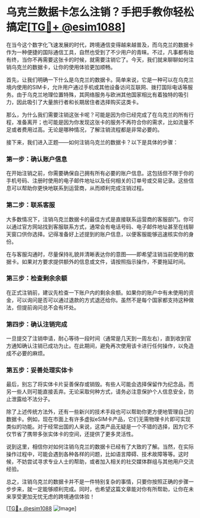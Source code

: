 # 乌克兰数据卡怎么注销？手把手教你轻松搞定[[TG💪+ @esim1088](https://t.me/s/esim1088)]

在当今这个数字化飞速发展的时代，跨境通信变得越来越普及，而乌克兰的数据卡作为一种便捷的国际通信工具，自然也受到了不少用户的青睐。不过，凡事都有始有终，当你不再需要这张卡的时候，就需要注销它了。今天，我们就来聊聊如何注销乌克兰的数据卡，让你的使用体验更加顺畅。

首先，让我们明确一下什么是乌克兰的数据卡。简单来说，它是一种可以在乌克兰境内使用的SIM卡，允许用户通过手机或其他设备访问互联网、拨打国际电话等服务。由于乌克兰地理位置特殊，其网络服务与欧洲其他国家相比有着独特的吸引力，因此吸引了大量旅行者和长期居住者选择购买这类卡。

那么，为什么我们需要注销这张卡呢？可能是因为你已经完成了在乌克兰的所有行程，准备离开；也可能是因为你发现这张卡的服务不再符合你的需求，比如流量不足或者费用过高。无论是哪种情况，了解注销流程都是非常必要的。

接下来，我们进入正题——如何注销乌克兰的数据卡？以下是具体的步骤：

### **第一步：确认账户信息**
在开始注销之前，你需要确保自己拥有所有必要的账户信息。这包括但不限于你的手机号码、注册时使用的电子邮件地址以及任何相关的订单号或交易记录。这些信息可以帮助你更快地联系到运营商，从而顺利完成注销过程。

### **第二步：联系客服**
大多数情况下，注销乌克兰数据卡的最佳方式是直接联系运营商的客服部门。你可以通过官方网站找到客服联系方式，通常会有电话号码、电子邮件地址甚至在线聊天窗口供你选择。记得准备好上述提到的账户信息，以便客服能够迅速核实你的身份。

在与客服沟通时，尽量保持礼貌并清晰表达你的意图——即希望注销当前使用的数据卡。如果对方要求提供额外的信息或文件，请按照指示操作，不要拖延时间。

### **第三步：检查剩余余额**
在正式注销前，建议先检查一下账户内的剩余余额。如果你的账户中有未使用的资金，可以询问是否可以通过退款的方式退还给你。虽然不是每个国家都支持这种做法，但提前询问总不会有坏处。

### **第四步：确认注销完成**
一旦提交了注销申请，耐心等待一段时间（通常是几天到一周左右），直到收到官方通知确认注销已成功为止。在此期间，避免再次使用该卡进行任何操作，以免造成不必要的麻烦。

### **第五步：妥善处理实体卡**
最后，别忘了将实体卡片妥善保存或销毁。有些人可能会选择保留作为纪念品，而另一些人则可能直接丢弃。无论采取何种方式，请务必注意保护个人信息安全，防止泄露给不法分子。

除了上述传统方法外，还有一些新兴的技术手段也可以帮助你更方便地管理自己的数据卡。例如，现在市面上有许多虚拟eSIM卡产品，它们无需物理卡片即可实现类似的功能。对于经常出国的人来说，这类产品无疑是一个不错的选择，因为它不仅节省了携带多张实体卡的空间，还提供了更多灵活性。

说到这里，相信你对如何注销乌克兰的数据卡已经有了大致的了解。当然，在实际操作过程中，可能会遇到各种各样的问题，比如语言障碍、技术故障等等。这时候，不妨尝试寻求专业人士的帮助，或者加入相关的社交媒体群组与其他用户交流经验。

总之，注销乌克兰的数据卡并不是一件特别复杂的事情，只要你按照正确的步骤一步步来，就一定能够顺利完成。同时，也希望这篇文章能对你有所帮助，让你在未来享受更加无忧无虑的跨境通信体验！

[[TG💪+ @esim1088](https://t.me/s/esim1088) ![Image](https://i.postimg.cc/4NQfJmqS/Snipaste-2025-05-13-00-14-12.png)]